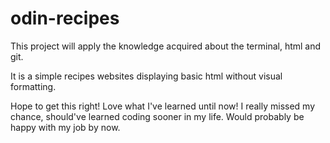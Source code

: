 # odin-recipes

This project will apply the knowledge acquired about the terminal, html and git.

It is a simple recipes websites displaying basic html without visual formatting.

Hope to get this right! Love what I've learned until now! I really missed my chance, should've learned coding sooner in my life. Would probably be happy with my job by now.